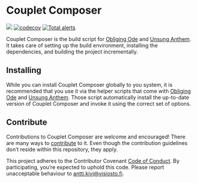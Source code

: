 # Couplet Composer

![](https://github.com/anttikivi/couplet-composer/workflows/Main%20workflow/badge.svg) [![codecov](https://codecov.io/gh/anttikivi/couplet-composer/branch/develop/graph/badge.svg)](https://codecov.io/gh/anttikivi/couplet-composer) [![Total alerts](https://img.shields.io/lgtm/alerts/g/anttikivi/couplet-composer.svg?logo=lgtm&logoWidth=18)](https://lgtm.com/projects/g/anttikivi/couplet-composer/alerts/)

Couplet Composer is the build script for [Obliging Ode](https://github.com/anttikivi/unsung-anthem) and [Unsung Anthem](https://github.com/anttikivi/unsung-anthem). It takes care of setting up the build environment, installing the dependencies, and building the project incrementally.

## Installing

While you can install Couplet Composer globally to you system, it is recommended that you use it via the helper scripts that come with [Obliging Ode](https://github.com/anttikivi/unsung-anthem) and [Unsung Anthem](https://github.com/anttikivi/unsung-anthem). Those script automatically install the up-to-date version of Couplet Composer and invoke it using the correct set of options.

## Contribute

Contributions to Couplet Composer are welcome and encouraged! There are many ways to [contribute](https://github.com/anttikivi/unsung-anthem/blob/develop/CONTRIBUTING.md) to it. Even though the contribution guidelines don’t reside within this repository, they apply.

This project adheres to the Contributor Covenant [Code of Conduct](https://github.com/anttikivi/unsung-anthem/blob/develop/CODE_OF_CONDUCT.md). By participating, you’re expected to uphold this code. Please report unacceptable behaviour to antti.kivi@visiosto.fi.
